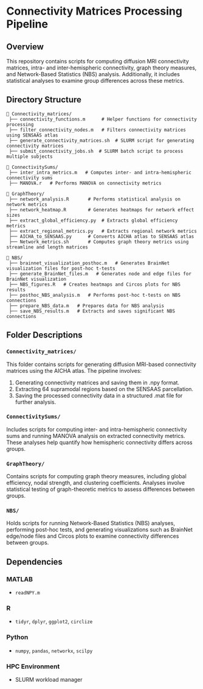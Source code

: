 # Connectivity Matrices Processing Pipeline

## Overview
This repository contains scripts for computing diffusion MRI connectivity matrices, intra- and inter-hemispheric connectivity, graph theory measures, and Network-Based Statistics (NBS) analysis. Additionally, it includes statistical analyses to examine group differences across these metrics.

## Directory Structure
```
📂 Connectivity_matrices/
 ├── connectivity_functions.m      # Helper functions for connectivity processing
 ├── filter_connectivity_nodes.m   # Filters connectivity matrices using SENSAAS atlas
 ├── generate_connectivity_matrices.sh  # SLURM script for generating connectivity matrices
 ├── submit_connectivity_jobs.sh  # SLURM batch script to process multiple subjects

📂 ConnectivitySums/
 ├── inter_intra_metrics.m   # Computes inter- and intra-hemispheric connectivity sums
 ├── MANOVA.r   # Performs MANOVA on connectivity metrics

📂 GraphTheory/
 ├── network_analysis.R       # Performs statistical analysis on network metrics
 ├── network_heatmap.R        # Generates heatmaps for network effect sizes
 ├── extract_global_efficiency.py  # Extracts global efficiency metrics
 ├── extract_regional_metrics.py   # Extracts regional network metrics
 ├── AICHA_to_SENSAAS.py      # Converts AICHA atlas to SENSAAS atlas
 ├── Network_metrics.sh       # Computes graph theory metrics using streamline and length matrices

📂 NBS/
 ├── brainnet_visualization_posthoc.m   # Generates BrainNet visualization files for post-hoc t-tests
 ├── generate_BrainNet_files.m   # Generates node and edge files for BrainNet visualization
 ├── NBS_figures.R   # Creates heatmaps and Circos plots for NBS results
 ├── posthoc_NBS_analysis.m   # Performs post-hoc t-tests on NBS connections
 ├── prepare_NBS_data.m   # Prepares data for NBS analysis
 ├── save_NBS_results.m   # Extracts and saves significant NBS connections
```

## Folder Descriptions
### `Connectivity_matrices/`
This folder contains scripts for generating diffusion MRI-based connectivity matrices using the AICHA atlas. The pipeline involves:

1. Generating connectivity matrices and saving them in .npy format.
2. Extracting 64 supramodal regions based on the SENSAAS parcellation.
3. Saving the processed connectivity data in a structured .mat file for further analysis.

### `ConnectivitySums/`
Includes scripts for computing inter- and intra-hemispheric connectivity sums and running MANOVA analysis on extracted connectivity metrics. These analyses help quantify how hemispheric connectivity differs across groups.

### `GraphTheory/`
Contains scripts for computing graph theory measures, including global efficiency, nodal strength, and clustering coefficients. Analyses involve statistical testing of graph-theoretic metrics to assess differences between groups.

### `NBS/`
Holds scripts for running Network-Based Statistics (NBS) analyses, performing post-hoc tests, and generating visualizations such as BrainNet edge/node files and Circos plots to examine connectivity differences between groups.


## Dependencies
### MATLAB
- `readNPY.m`

### R
- `tidyr`, `dplyr`, `ggplot2`, `circlize`

### Python
- `numpy`, `pandas`, `networkx`, `scilpy`

### HPC Environment
- SLURM workload manager




